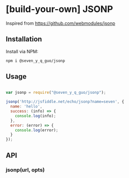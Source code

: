 [![<CircleCI>](https://circleci.com/gh/Seven-Y-Q-Guo/jsonp.svg?style=svg)](https://app.circleci.com/pipelines/github/Seven-Y-Q-Guo/jsonp)

# [build-your-own] JSONP
Inspired from https://github.com/webmodules/jsonp

## Installation
Install via NPM:

```bash
npm i @seven_y_q_guo/jsonp

```

## Usage

```javascript

var jsonp = require("@seven_y_q_guo/jsonp");

jsonp('http://jsfiddle.net/echo/jsonp?name=seven', {
  name: 'hello',
  success: (info) => {
    console.log(info);
  },
  error: (error) => {
    console.log(error);
  }
});

```

## API

### jsonp(url, opts)
